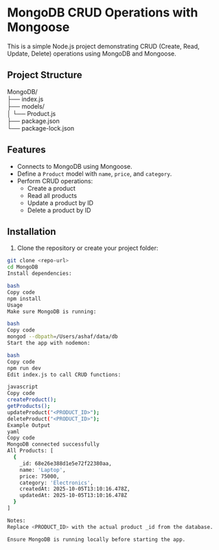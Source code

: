 # MongoDB CRUD Operations with Mongoose

This is a simple Node.js project demonstrating CRUD (Create, Read, Update, Delete) operations using MongoDB and Mongoose.

## Project Structure

MongoDB/<br>
├── index.js<br>
├── models/<br>
│ └── Product.js<br>
├── package.json<br>
└── package-lock.json<br>

## Features

- Connects to MongoDB using Mongoose.
- Define a `Product` model with `name`, `price`, and `category`.
- Perform CRUD operations:
  - Create a product
  - Read all products
  - Update a product by ID
  - Delete a product by ID

## Installation

1. Clone the repository or create your project folder:

```bash
git clone <repo-url>
cd MongoDB
Install dependencies:

bash
Copy code
npm install
Usage
Make sure MongoDB is running:

bash
Copy code
mongod --dbpath=/Users/ashaf/data/db
Start the app with nodemon:

bash
Copy code
npm run dev
Edit index.js to call CRUD functions:

javascript
Copy code
createProduct();
getProducts();
updateProduct("<PRODUCT_ID>");
deleteProduct("<PRODUCT_ID>");
Example Output
yaml
Copy code
MongoDB connected successfully
All Products: [
  {
    _id: 68e26e388d1e5e72f22380aa,
    name: 'Laptop',
    price: 75000,
    category: 'Electronics',
    createdAt: 2025-10-05T13:10:16.478Z,
    updatedAt: 2025-10-05T13:10:16.478Z
  }
]

Notes:
Replace <PRODUCT_ID> with the actual product _id from the database.

Ensure MongoDB is running locally before starting the app.